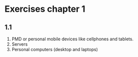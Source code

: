# Exercises chapter 1

## 1.1
1. PMD or personal mobile devices like cellphones and tablets.
2. Servers
3. Personal computers (desktop and laptops)
